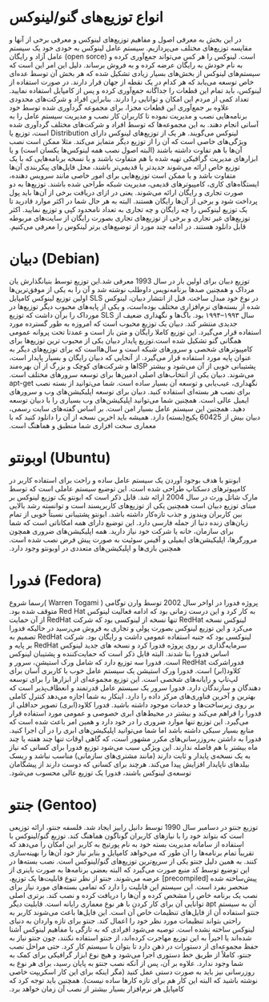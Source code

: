 # انواع توزیع‌های گنو/لینوکس

در این بخش به معرفی اصول و مفاهیم توزیع‌های لینوکس و معرفی برخی از آنها و مقایسه توزیع‌های مختلف می‌پردازیم. سیستم عامل لینوکس به خودی خود یک سیستم عامل آزاد و رایگان (open sorce) است. لینوکس را هر کس می‌تواند جمع‌آوری کرده و به نام خودش به رایگان عرضه کرده و به فروش برساند. دلیل این امر این است که سیستم‌های لینوکس از بخش‌های بسیار زیادی تشکیل شده که هر بخش آن توسط عده‌ای خاص توسعه می‌یابد که هر کدام در یک نقطه از جهان قرار دارند. در صورت استفاده از لینوکس، باید تمام این قطعات را جداگانه جمع‌آوری کرده و پس از کامپایل استفاده نمایید. تعداد کمی از مردم این امکان و توانایی را دارند. بنابراین افراد و شرکت‌های محدودی علاوه بر جمع‌آوری این قطعات مجزا، برای مجموعه گردآوری شده توسط خود برنامه‌هایی نصب و مدیریت نموده تا کاربران کار نصب و مدیریت سیستم عامل را به آسانی انجام دهند. به این مجموعه‌ها که توسط افراد و شرکت‌های مختلف گردآوری شده است، توزیع یا Distribution لینوکس می‌گویند.‬
‫هر یک از توزیع‌های لینوکس دارای ویژگی‌های خاصی است که آن را از توزیع دیگر متمایز می‌کند. مثلا ممکن است نصب آن‌ها با هم تفاوت داشته باشند (البته اصول نصب همه لینوکس‌ها یکسان است) و یا ابزارهای مدیریت گرافیکی تهیه شده با هم متفاوت باشند و یا نسخه برنامه‌هایی که با یک توزیع خاص ارائه می‌شوند جدیدتر یا قدیمی‌تر باشند، محل فایل‌های پیکربندی آن‌ها متفاوت باشد و یا ممکن است توزیع‌هایی برای امور خاصی مانند سرویس دهنده، ایستگاه‌های کاری، کامپیوترهای قدیمی، مدیریت شبکه طراحی شده باشند. توزیع‌ها به دو صورت تجاری و رایگان ارائه می‌شوند. یعنی در ازای دریافت برخی از آن‌ها باید پول پرداخت شود و برخی از آن‌ها رایگان هستند. البته به هر حال شما در اکثر موارد قادرید تا یک توزیع لینوکس را چه رایگان و چه تجاری به تعداد نامحدود کپی و توزیع نمایید. اکثر توزیع‌های غیر تجاری و برخی از توزیع‌های تجاری بصورت رایگان از سایت‌های مربوطه قابل دانلود هستند. در ادامه چند مورد از توضیع‌های برتر لینکوس را معرفی می‌کنیم.‬

# دبیان (Debian)

‫توزیع دبیان برای اولین بار در سال 1993 معرفی شد.این توزیع توسط بنیانگذارش یان مرداک و همچنین صدها برنامه‌نویس داوطلب نوشته شد و آن را به یکی از موفق‌ترین‌ها در نوع خود مبدل ساخت. قبل از انتشار دبیان، لینوکس SLS اولین توزیع لینوکس کامپایل‌ شده از بسته‌های نرم‌افزاری مختلف بوده‌است، و یکی از پایه‌های محبوب دیگر توزیع‌ها در سال ۱۹۹۳–۱۹۹۴ بود. باگ‌ها و نگهداری ضعیف از SLS مورداک را برآن داشت که توزیع جدیدی منتشر کند. دبیان یک توزیع محبوب است که امروزه به طور گسترده مورد استفاده قرار می‌گیرد. این توزیع کاملا رایگان و متن باز است و عمدتا تحت پروانه عمومی همگانی گنو تشکیل شده است.توزیع پایدار دبیان یکی از محبوب ترین توزیع‌ها برای کامپیوترهای شخصی و سرورهای شبکه است و سال‌هااست که برای توزیع‌های دیگر به عنوان پایه مورد استفاده قرار می‌گیرد. از آنجایی که دبیان رایگان و بسیار پایدار است، پشتیبانی خوبی از آن می‌شود و بیشتر ISPها و شرکت‌های کوچک و بزرگ از آن بهره‌مند می‌شوند. دبیان یکی از انتخاب‌های اصلی ادمین‌ها برای توسعه سرورهای مختلف است. نگهداری، عیب‌یابی و توسعه آن بسیار ساده است. شما می‌توانید از بسته نصب apt-get برای نصب هر بسته‌ای استفاده کنید. دبیان برای توسعه اپلیکیشن‌های وب و سرورهای ایمیل عالی است. همچنین شما می‌توانید اپلیکیشن‌های وب بسیاری را با دبیان توسعه دهید. همچنین این سیستم عامل بسیار امن است. بر اساس گفته‌های سایت رسمی، دبیان بیش از 60425 پکیج(بسته) دارد. همیشه باید اخرین نسخه از آن را دانلود کنید که با معماری سخت افزاری شما منطبق و هماهنگ است.‬

# اوبونتو (Ubuntu)

‫ابونتو با هدف بوجود آوردن یک سیستم عامل ساده و راحت برای استفاده کاربر در کامپیوترهای دسکتاپ طراحی شده است. این توضیع سیستم عاملی است که توسط مارک شاتل ورث در سال 2004 ارائه شد. قابل ذکر است که ابونتو یک توزیع لینوکس بر مبنای توزیع دبیان است همچنین یکی از توزیع‌های کاربرپسند است و توانسته رشد بالایی بین کاربران ویندوز و جذب تازه‌کار داشته باشد. ابونتو پشتیبانی نسبتاً خوبی از تمام زبان‌های زنده دنیا از جمله فارسی دارد. این توضیع دارای همه امکاناتی است که شما برای سازمان، خانه یا شرکت خود نیاز دارید. همه اپلیکیشن‌های ضروری همچون مرورگرها، اپلیکیشن‌های ایمیلی و آفیس سوئیت به صورت پیش فرض نصب شده است. همچنین بازی‌ها و اپلیکیشن‌های متعددی در اوبونتو وجود دارد.‬

# فدورا (Fedora)

‫پروژه فدورا در اواخر سال 2002 توسط وارن توگامی ( Warren Togami )رسما شروع به کار کرد و این درست زمانی بود که ادامه فعالیت لینوکس Red Hat متوقف شده بود. لینوکس نسخه RedHat تنها نسخه از لینوکسی بود که شرکت RedHat از آن حمایت می‌کرد و این توزیع لینوکس بصورت پولی و تجاری به فروش می‌رسید در حالیکه فدورا لینوکسی بود که جنبه استفاده عمومی داشت و رایگان بود. شرکت RedHat تصمیم به سرمایه‌گذاری بر روی پروژه فدورا کرد و نسخه های جدید لینوکس RedHat بر پایه و اساس فدورا بنا شدند. البته قابل ذکر است که حمایت‌کننده و پشتیبان لینوکس فدوراشرکت RedHat است. فدورا سه توزیع دارد که شامل ورک استیشن، سرور و کلاود(ابر) است. فدورا ورک استیشن یک سیستم عامل خوب با کاربری آسان برای لپ‌تاپ و رایانه‌های شخصی است. این توزیع مجموعه‌ای از ابزارها را برای توسعه دهندگان و سازندگان دارد. فدورا سرور یک سیستم عامل قدرتمند و انعطاف‌پذیر است که بهترین و آخرین فناوری‌های مرکز داده را دارد. اینکار به شما اجازه می‌دهد کنترل کاملی بر روی زیرساخت‌ها و خدمات موجود داشته باشید. فدورا کلاود(ابری) تصویر حداقلی از فدورا را فراهم می‌کند و بیشتر در محیط‌های ابری خصوصی و عمومی مورد استفاده قرار می‌گیرد. این توزیع تنها موارد ضروری را در خود دارد و همین امر باعث شده است که منابع بسیار سبکی داشته باشد اما شما می‌توانید اپلیکیشن‌های ابری را در آن اجرا کنید. فدورا به داشتن به‌روزرسانی‌های مکرر مشهور است، که گاهی اوقات تنها چند هفته یا چند ماه بیشتر با هم فاصله ندارند. این ویژگی سبب می‌شود توزیع فدورا برای کسانی که نیاز به یک نسخه‌ی پایدار و ثابت دارند (مانند مشتری‌های سازمانی) مناسب نباشد و ریسک بیلدهای ناپایدار افزایش پیدا می‌کند. هرچند برای کسانی که دوست دارند از پیشگامان توسعه‌ی لینوکس باشند، فدورا یک توزیع عالی محسوب می‌شود.‬

# جنتو (Gentoo)

‫توزیع جنتو در دسامبر سال 1990 توسط دانیل رابیز ایجاد شد. فلسفه جنتو، ارائه توزیعی است که بتواند خود را با نیازهای کاربران گوناگون هماهنگ کند. توزیع گنو/لینوکس با استفاده از سامانه مدیریت بسته خود به نام پورتیج به کاربر این امکان را می‌دهد که تقریباً تمام برنامه‌ها را آن طور که می‌خواهد کامپایل و بنابر نیاز خود آن‌ها را بهینه‌سازی کنند. به همین دلیل جنتو یکی از سریع‌ترین توزیع‌های گنو/لینوکس است. نصب بسته‌ها در این توضیع توسط کد منبع صورت می‌گیرد که البته بعضی برنامه‌ها به صورت باینری از پیش‌ساخته شده [precompiled] عرضه می‌شوند. جنتو از نظر تنوع قابلیت‌ها یک توزیع، منحصر بفرد است. این سیستم این قابلیت را دارد که تمامی بسته‌های مورد نیاز برای نصب یک برنامه خاص را مشخص کرده و آن‌ها را دریافت کرده و نصب کند. برتری اصلی آن به سیستم apt توانایی آن برای کار کردن با هر نوع معماری رایانه است. قابلیت دیگر جنتو استفاده آن از فایل‌های تنظیمات خاص آن است. این فایل‌ها باعث می‌شوند کاربر به راحتی بتواند تنظیمات مورد نظر خود را اعمال کند. جنتو برای تازه واردان به دنیای لینوکس ساخته نشده است. توصیه می‌شود افرادی که به تازگی با مفاهیم لینوکس آشنا شده‌اند یا اخیراً به این توزیع مهاجرت کرده‌اند، از جنتو استفاده نکنند، چون جنتو نیاز به حفظ مجموعه‌ای از دستورات در ذهن دارد تا بتوان با سیستم کار کرد. حتی مراحل نصب جنتو، کاملاً از طریق خط دستوری اجرا می‌شود و هیچ نوع ابزار گرافیکی برای کمک به شما وجود ندارد. علاوه بر آن، پس از آنکه نصب جنتو به پایان رسید، برای هر نوع به روزرسانی نیز باید به صورت دستی عمل کنید (مگر اینکه برای این کار اسکریپت خاصی نوشته باشید که البته این کار هم برای تازه کارها ساده نیست). همچنین باید توجه کرد که کامپایل هر نرم‌افزار بسیار بیشتر از نصب آن زمان خواهد برد.
